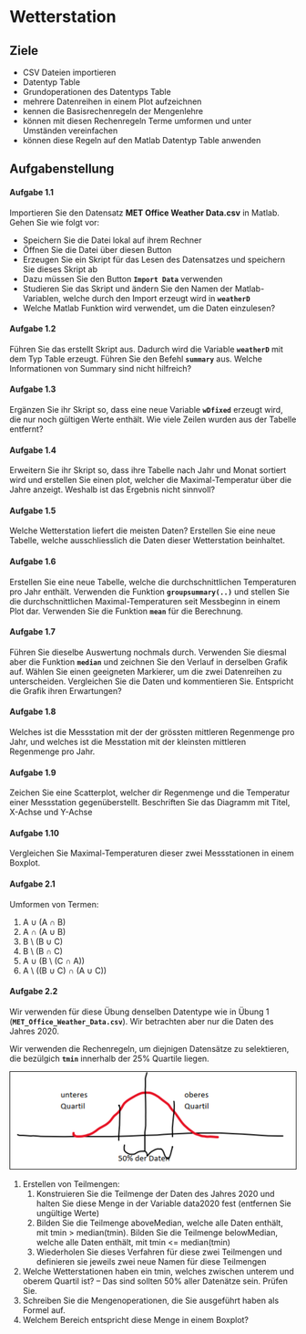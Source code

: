 # Wetterstation

## Ziele

* CSV Dateien importieren
* Datentyp Table
* Grundoperationen des Datentyps Table
* mehrere Datenreihen in einem Plot aufzeichnen
* kennen die Basisrechenregeln der Mengenlehre
* können mit diesen Rechenregeln Terme umformen und unter Umständen vereinfachen
* können diese Regeln auf den Matlab Datentyp Table anwenden

## Aufgabenstellung

#### Aufgabe 1.1

Importieren Sie den Datensatz **MET Office Weather Data.csv** in Matlab. Gehen Sie wie folgt vor:

* Speichern Sie die Datei lokal auf ihrem Rechner
* Öffnen Sie die Datei über diesen Button
* Erzeugen Sie ein Skript für das Lesen des Datensatzes und speichern Sie dieses Skript ab
* Dazu müssen Sie den Button **`Import Data`** verwenden
* Studieren Sie das Skript und ändern Sie den Namen der Matlab-Variablen, welche durch den Import erzeugt wird in **`weatherD`**
* Welche Matlab Funktion wird verwendet, um die Daten einzulesen?

#### Aufgabe 1.2

Führen Sie das erstellt Skript aus. Dadurch wird die Variable **`weatherD`** mit dem Typ Table erzeugt. Führen Sie den Befehl **`summary`** aus. Welche Informationen von Summary sind nicht hilfreich?

#### Aufgabe 1.3

Ergänzen Sie ihr Skript so, dass eine neue Variable **`wDfixed`** erzeugt wird, die nur noch gültigen Werte enthält. Wie viele Zeilen wurden aus der Tabelle entfernt?

#### Aufgabe 1.4

Erweitern Sie ihr Skript so, dass ihre Tabelle nach Jahr und Monat sortiert wird und erstellen Sie einen plot, welcher die Maximal-Temperatur über die Jahre anzeigt. Weshalb ist das Ergebnis nicht sinnvoll?

#### Aufgabe 1.5

Welche Wetterstation liefert die meisten Daten? Erstellen Sie eine neue Tabelle, welche ausschliesslich die Daten dieser Wetterstation beinhaltet.

#### Aufgabe 1.6

Erstellen Sie eine neue Tabelle, welche die durchschnittlichen Temperaturen pro Jahr enthält. Verwenden die Funktion **`groupsummary(..)`** und stellen Sie die durchschnittlichen Maximal-Temperaturen seit Messbeginn in einem Plot dar. Verwenden Sie die Funktion **`mean`** für die Berechnung.

#### Aufgabe 1.7

Führen Sie dieselbe Auswertung nochmals durch. Verwenden Sie diesmal aber die Funktion **`median`** und zeichnen Sie den Verlauf in derselben Grafik auf. Wählen Sie einen geeigneten Markierer, um die zwei Datenreihen zu unterscheiden.
Vergleichen Sie die Daten und kommentieren Sie. Entspricht die Grafik ihren Erwartungen?


#### Aufgabe 1.8

Welches ist die Messstation mit der der grössten mittleren Regenmenge pro Jahr, und welches ist die Messtation mit der kleinsten mittleren Regenmenge pro Jahr.

#### Aufgabe 1.9

Zeichen Sie eine Scatterplot, welcher dir Regenmenge und die Temperatur einer Messstation gegenüberstellt. Beschriften Sie das Diagramm mit Titel, X-Achse und Y-Achse

#### Aufgabe 1.10

Vergleichen Sie Maximal-Temperaturen dieser zwei Messstationen in einem Boxplot.

#### Aufgabe 2.1

Umformen von Termen:

1. A &cup; (A &cap; B)
2. A &cap; (A &cup; B)
3. B \ (B &cup; C)
4. B \ (B &cap; C)
5. A &cup; (B \ (C &cap; A))
6. A \ ((B &cup; C) &cap; (A &cup; C))

#### Aufgabe 2.2

Wir verwenden für diese Übung denselben Datentype wie in Übung 1 (**`MET_Office_Weather_Data.csv`**). Wir betrachten aber nur die Daten des Jahres 2020. 

Wir verwenden die Rechenregeln, um diejnigen Datensätze zu selektieren, die bezülgich **`tmin`** innerhalb der 25% Quartile liegen. 

![Quartile](..\images\quartile.PNG)

1. Erstellen von Teilmengen:
   1. Konstruieren Sie die Teilmenge der Daten des Jahres 2020 und halten Sie diese Menge in der Variable data2020 fest (entfernen Sie ungültige Werte) 
   2. Bilden Sie die Teilmenge aboveMedian, welche alle Daten enthält, mit tmin > median(tmin). Bilden Sie die Teilmenge belowMedian, welche alle Daten enthält, mit tmin <= median(tmin)
   3. Wiederholen Sie dieses Verfahren für diese zwei Teilmengen und definieren sie jeweils zwei neue Namen für diese Teilmengen
2. Welche Wetterstationen haben ein tmin, welches zwischen unterem und oberem Quartil ist? – Das sind sollten 50% aller Datenätze sein. Prüfen Sie.
3. Schreiben Sie die Mengenoperationen, die Sie ausgeführt haben als Formel auf.
4. Welchem Bereich entspricht diese Menge in einem Boxplot?

